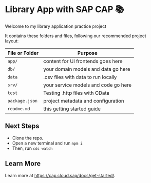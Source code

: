 # Library App with SAP CAP 📚

Welcome to my library application practice project

It contains these folders and files, following our recommended project layout:

File or Folder | Purpose
---------|----------
`app/` | content for UI frontends goes here
`db/` | your domain models and data go here
`data` | .csv files with data to run locally
`srv/` | your service models and code go here
`test` | Testing .http files with OData
`package.json` | project metadata and configuration
`readme.md` | this getting started guide

## Next Steps

- Clone the repo.
- Open a new terminal and run `npm i`
- Then, run `cds watch`

## Learn More

Learn more at https://cap.cloud.sap/docs/get-started/.
